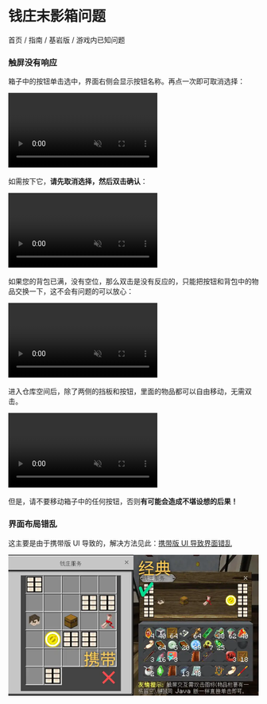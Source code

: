# 钱庄末影箱问题
首页 / 指南 / 基岩版 / 游戏内已知问题

### 触屏没有响应
箱子中的按钮单击选中，界面右侧会显示按钮名称。再点一次即可取消选择：

<video autoplay loop muted><source src="./enderbox/select.mp4" type="video/mp4"/></video>

如需按下它，**请先取消选择，然后双击确认**：

<video autoplay loop muted><source src="./enderbox/double-click.mp4" type="video/mp4"/></video>

如果您的背包已满，没有空位，那么双击是没有反应的，只能把按钮和背包中的物品交换一下，这不会有问题的可以放心：

<video autoplay loop muted><source src="./enderbox/swap-item.mp4" type="video/mp4"/></video>

进入仓库空间后，除了两侧的挡板和按钮，里面的物品都可以自由移动，无需双击。

<video autoplay loop muted><source src="./enderbox/in-warehouse.mp4" type="video/mp4"/></video>

但是，请不要移动箱子中的任何按钮，否则**有可能会造成不堪设想的后果！**

### 界面布局错乱
这主要是由于携带版 UI 导致的，解决方法见此：[携带版 UI 导致界面错乱](./ui.md)

![仓库空间](./ui/difference-in-enderbox.webp)
